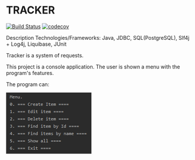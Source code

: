 # TRACKER
[![Build Status](https://travis-ci.com/magidin91/job4j_tracker.svg?branch=master)](https://travis-ci.com/magidin91/job4j_tracker)
[![codecov](https://codecov.io/gh/magidin91/job4j_tracker/branch/master/graph/badge.svg)](https://codecov.io/gh/magidin91/job4j_tracker)

Description
Technologies/Frameworks: Java, JDBC, SQL(PostgreSQL), Slf4j + Log4j, Liquibase,  JUnit

Tracker is a system of requests.

This project is a console application. The user is shown a menu with the program's features.

The program can:

![alt text](https://github.com/magidin91/job4j_tracker/blob/readme_1/src/main/resources/menu.png)

